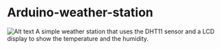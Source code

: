# Arduino-weather-station
![Alt text](/imgs/arduino_logo.jpg?raw=true)
A simple weather station that uses the DHT11 sensor and a LCD display to show the temperature and the humidity. 
